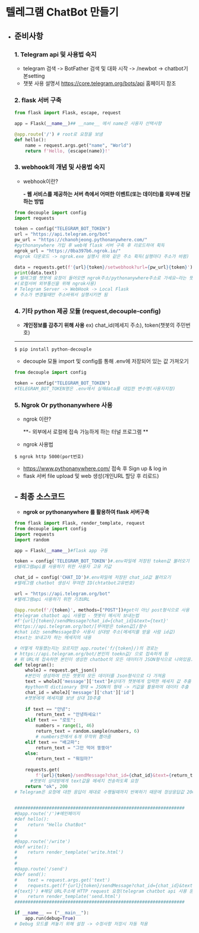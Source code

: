 # 텔레그램 ChatBot 만들기

- ## 준비사항

  ### 1. Telegram api 및 사용법 숙지

  - telegram 검색 -> BotFather 검색 및 대화 시작 -> /newbot -> chatbot기본setting
  - 챗봇 사용 설명서 https://core.telegram.org/bots/api 홈페이지 참조

  

  ### 2. flask 서버 구축

  ```python
  from flask import Flask, escape, request
  
  app = Flask(__name__)## __name__ 에서 name은 사용자 선택사항
  
  @app.route('/') # root로 요청을 보냄
  def hello():
      name = request.args.get("name", "World")
      return f'Hello, {escape(name)}!'
  ```

  

  ### 3. webhook의 개념 및 사용법 숙지

  - webhook이란?

    **- 웹 서비스를 제공하는 서버 측에서 어떠한 이벤트(또는 데이터)를 외부에 전달하는 방법**

  ```python
  from decouple import config
  import requests
  
  token = config("TELEGRAM_BOT_TOKEN")
  url = "https://api.telegram.org/bot"
  pw_url = "https://chanohjeong.pythonanywhere.com/"
  #pythonanywhere 가입 후 web에 flask 서버 구축 후 리로드하여 획득
  ngrok_url = "https://0ba397b6.ngrok.io/"
  #ngrok 다운로드 -> ngrok.exe 실행시 위와 같은 주소 획득(실행마다 주소가 바뀜) 
  
  data = requests.get(f'{url}{token}/setwebhook?url={pw_url}{token}')
  print(data.text)
  # 텔레그램 챗봇에 요청이 들어오면 ngrok주소/pythonanywhere주소로 가세요~라는 뜻 webhook을 통해 flask서버와 telegram서버가 연동이 됨
  #(로컬서버 외부통신을 위해 ngrok사용)
  # Telegram Server -> WebHook -> Local Flask
  # 주소가 변경될때만 주소바꿔서 실행시키면 됨
  ```

  

  ### 4. 기타 python 제공 모듈 (request,decouple-config)

  - **개인정보를 감추기 위해 사용** ex) chat_id(메세지 주소), token(챗봇의 주민번호)

  ____

  

  ```shell
  $ pip install python-decouple
  ```

  - decouple 모듈 import 및 config를 통해 .env에 저장되어 있는 값 가져오기

  ```python
  from decouple import config
  
  token = config("TELEGRAM_BOT_TOKEN")
  #TELEGRAM_BOT_TOKEN명은 .env에서 실제data를 대입한 변수명(사용자지정)
  ```

  

  ### 5. Ngrok Or pythonanywhere 사용

  - ngrok 이란? 

    **- 외부에서 로컬에 접속 가능하게 하는 터널 프로그램 **

  - ngrok 사용법

  ```shell
  $ ngrok http 5000(port번호)
  ```

  - https://www.pythonanywhere.com/ 접속 후 Sign up & log in
  - flask 서버 file upload 및 web 생성(개인URL 할당 후 리로드)

  

  ## - 최종 소스코드

  - **ngrok or pythonanywhere 를 활용하여 flask 서버구축**

  ```python
  from flask import Flask, render_template, request
  from decouple import config
  import requests
  import random
  
  app = Flask(__name__)#flask app 구동
  
  token = config('TELEGRAM_BOT_TOKEN')#.env파일에 저장된 token값 불러오기
  #텔레그램api를 사용하기 위한 사용자 고유 키값
  
  chat_id = config('CHAT_ID')#.env파일에 저장된 chat_id값 불러오기
  #탤레그램 chatbot 생성시 부여한 ID(chtatbot고유번호)
  
  url = "https://api.telegram.org/bot"
  #탤레그램api 사용하기 위한 기초URL
  
  @app.route(f'/{token}', methods=["POST"])#get이 아닌 post형식으로 사용
  #telegram chatbot api 사용법 - 챗봇이 메시지 보내는법
  #f'{url}{token}/sendMessage?chat_id={chat_id}&text={text}'
  #https://api.telegram.org/bot/[부여받은 token값]/함수
  #chat id는 sendMessage함수 사용시 상대방 주소(메세지를 받을 사람 id값)
  #text는 보내고자 하는 메세지의 내용
  
  # 어떻게 작동했는지는 모르지만 app.route('f/{token}/)의 경로는 
  # https://api.telegram.org/bot/본인의 toekn값/ 으로 접속하게 됨
  # 위 URL에 접속하면 본인이 생성한 chatbot의 모든 데이터가 JSON형식으로 나와있음.
  def telegram():
      wholeJ = request.get_json()
      #본인이 생성하여 만든 챗봇의 모든 데이터를 Json형식으로 다 가져옴 
      text = wholeJ['message']['text']#상대가 챗봇에게 입력한 메세지 값 추출
      #python의 dictionary 형태 = JSON의 형태 -> 키값을 활용하여 데이터 추출 
      chat_id = wholeJ['message']['chat']['id']
      #챗봇에게 메세지를 보낸 상대 ID추출 
      
      if text == "안녕":
          return_text = "안녕하세요!"
      elif text == "로또":
          numbers = range(1, 46)
          return_text = random.sample(numbers, 6)
          # numbers안에서 6개 무작위 뽑아줌
      elif text == "배고파":
          return_text = "그만 먹어 뚱뚱아"
      else:
          return_text = "뭐임마?"
      
      requests.get(
          f'{url}{token}/sendMessage?chat_id={chat_id}&text={return_text}')
      	#챗봇이 상대방에게 text값을 메세지 전송하도록 요청
      return "ok", 200
  # Telegram은 요청에 대한 응답이 제대로 수행될때까지 반복하기 때문에 정상응답값 200을 return해야함
  
      
  ################################################################
  #@app.route('/')#메인페이지
  #def hello():
  #    return "Hello ChatBot"
  #
  #
  #@app.route('/write')
  #def write():
  #    return render_template('write.html')
  #
  #
  #@app.route('/send')
  #def send():
  #    text = request.args.get('text')
  #    requests.get(f'{url}{token}/sendMessage?chat_id={chat_id}&text=  
  #{text}') #해당 URL주소에 HTTP request 요청(telegram chatbot api 사용 문법참고)
  #    return render_template('send.html')
  ################################################################    
  
  if __name__ == ("__main__"):
      app.run(debug=True)
  # Debug 모드를 켜놓기 위해 설정 -> 수정사항 저장시 자동 적용
  
  ```

  

  